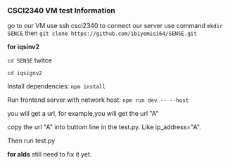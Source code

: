 ### CSCI2340 VM test Information

go to our VM use ssh csci2340 to connect our server
use command `mkdir SENCE`
then `git clone https://github.com/ibiyemisi64/SENSE.git`


**for iqsinv2**

`cd SENSE` twitce

`cd iqsignv2`

Install dependencies: `npm install`

Run frontend server with network host: `npm run dev -- --host`

you will get a url, for example,you will get the url "A"

copy the url "A" into buttom line in the test.py. Like ip_address="A".

Then run test.py

**for alds**
still need to fix it yet.


